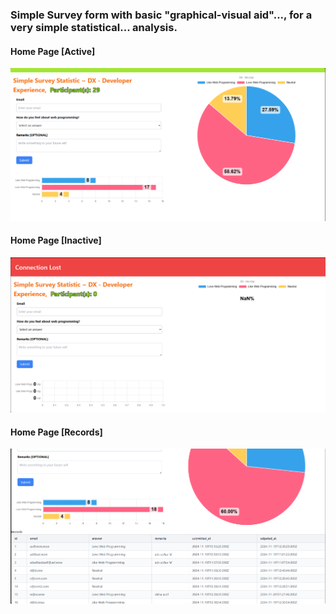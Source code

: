 ### Simple Survey form with basic "graphical-visual aid"..., for a very simple statistical... analysis. 


#### Home Page [Active]
![Home Active](./frontend/docs/img/home-active-001.png)


#### Home Page [Inactive]
![Home Inctive](./frontend/docs/img/home-inactive-001.png)


#### Home Page [Records]
![Home Records](./frontend/docs/img/home-asap-records-000.png)
